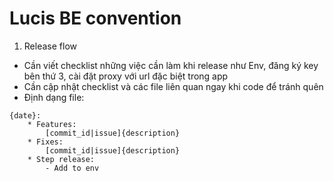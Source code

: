 # Lucis BE convention

1. Release flow

- Cần viết checklist những việc cần làm khi release như Env, đăng ký key bên thứ 3, cài đặt proxy với url đặc biệt trong app
- Cần cập nhật checklist và các file liên quan ngay khi code để tránh quên
- Định dạng file:

```
{date}:
    * Features:
        [commit_id|issue]{description}
    * Fixes:
        [commit_id|issue]{description}
    * Step release:
        - Add to env
```
